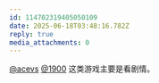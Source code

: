 ```yaml
---
id: 114702319405050109
date: 2025-06-18T03:48:16.782Z
reply: true
media_attachments: 0
---
```


[@acevs](https://mastodon.social/@acevs) [@1900](https://social.1900.live/@1900) 这类游戏主要是看剧情。

